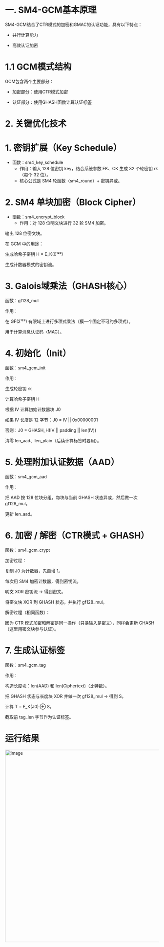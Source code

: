 # 一. SM4-GCM基本原理
SM4-GCM结合了CTR模式的加密和GMAC的认证功能，具有以下特点：

- 并行计算能力

- 高效认证加密

# 1.1 GCM模式结构
GCM包含两个主要部分：

- 加密部分：使用CTR模式加密

- 认证部分：使用GHASH函数计算认证标签

# 2. 关键优化技术
# 1. 密钥扩展（Key Schedule）
- 函数：sm4_key_schedule
   - 作用：输入 128 位密钥 key，结合系统参数 FK、CK 生成 32 个轮密钥 rk（每个 32 位）。
   - 核心公式是 SM4 轮函数（sm4_round）+ 密钥异或。

# 2. SM4 单块加密（Block Cipher）
- 函数：sm4_encrypt_block
  - 作用：对 128 位明文块进行 32 轮 SM4 加密。

输出 128 位密文块。

在 GCM 中的用途：

生成哈希子密钥 H = E_K(0¹²⁸)

生成计数器模式的密钥流。

# 3. Galois域乘法（GHASH核心）
函数：gf128_mul

作用：

在 GF(2¹²⁸) 有限域上进行多项式乘法（模一个固定不可约多项式）。

用于计算消息认证码（MAC）。

# 4. 初始化（Init）
函数：sm4_gcm_init

作用：

生成轮密钥 rk

计算哈希子密钥 H

根据 IV 计算初始计数器块 J0

如果 IV 长度是 12 字节：J0 = IV || 0x00000001

否则：J0 = GHASH_H(IV || padding || len(IV))

清零 len_aad、len_plain（后续计算标签时要用）。

# 5. 处理附加认证数据（AAD）
函数：sm4_gcm_aad

作用：

把 AAD 按 128 位块分组，每块与当前 GHASH 状态异或，然后做一次 gf128_mul。

更新 len_aad。

# 6. 加密 / 解密（CTR模式 + GHASH）
函数：sm4_gcm_crypt

加密过程：

复制 J0 为计数器，先自增 1。

每次用 SM4 加密计数器，得到密钥流。

明文 XOR 密钥流 → 得到密文。

将密文块 XOR 到 GHASH 状态，并执行 gf128_mul。

解密过程（相同函数）：

因为 CTR 模式加密和解密是同一操作（只换输入是密文），同样会更新 GHASH（这里用密文块参与认证）。

# 7. 生成认证标签
函数：sm4_gcm_tag

作用：

构造长度块：len(AAD) 和 len(Ciphertext)（比特数）。

把 GHASH 状态与长度块 XOR 并做一次 gf128_mul → 得到 S。

计算 T = E_K(J0) ⊕ S。

截取前 tag_len 字节作为认证标签。


# 运行结果
<img width="600" height="629" alt="image" src="https://github.com/user-attachments/assets/dec378b6-8b88-4337-9b5b-81d6d483d656" />
